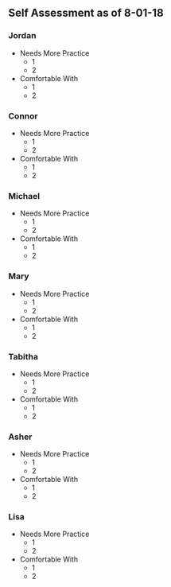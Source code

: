 ## Self Assessment as of 8-01-18

### Jordan
* Needs More Practice
    * 1
    * 2
* Comfortable With 
    * 1
    * 2
### Connor
* Needs More Practice
    * 1
    * 2
* Comfortable With 
    * 1
    * 2
### Michael
* Needs More Practice
    * 1
    * 2
* Comfortable With 
    * 1
    * 2
### Mary
* Needs More Practice
    * 1
    * 2
* Comfortable With 
    * 1
    * 2
### Tabitha
* Needs More Practice
    * 1
    * 2
* Comfortable With 
    * 1
    * 2
### Asher
* Needs More Practice
    * 1
    * 2
* Comfortable With 
    * 1
    * 2
### Lisa
* Needs More Practice
    * 1
    * 2
* Comfortable With 
    * 1
    * 2